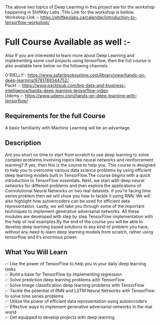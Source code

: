 The above two topics of Deep Learning in this project are for the workshop happening in ShiftKey Labs. THe Link for the workshop is bellow.  
Workshop Link :- https://shiftkeylabs.ca/calendar/introduction-to-tensorflow-workshop/

# Full Course Available as well :-
Also If you are interested to learn more about Deep Learning and implementing some cool projects using tensorflow, then the full course is also available here below on the following channels.

O'RIELLY:- https://www.safaribooksonline.com/library/view/hands-on-deep-learning/9781789344752/  
Packt :- https://www.packtpub.com/big-data-and-business-intelligence/hands-deep-learning-tensorflow-video  
Udemy :- https://www.udemy.com/hands-on-deep-learning-with-tensorflow/  


## Requirements for the full Course
A basic familiarity with Machine Learning will be an advantage.


## Description
Are you short on time to start from scratch to use deep learning to solve complex problems involving topics like neural networks and reinforcement learning? If yes, then this is the course to help you. This course is designed to help you to overcome various data science problems by using efficient deep learning models built in TensorFlow.The course begins with a quick introduction to TensorFlow essentials. Next, we start with deep neural networks for different problems and then explore the applications of Convolutional Neural Networks on two real datasets. If you’re facing time series problem then we will show you how to tackle it using RNN. We will also highlight how autoencoders can be used for efficient data representation. Lastly, we will take you through some of the important techniques to implement generative adversarial networks. All these modules are developed with step by step TensorFlow implementation with the help of real examples.By the end of the course you will be able to develop deep learning based solutions to any kind of problem you have, without any need to learn deep learning models from scratch, rather using tensorflow and it’s enormous power.

## What You Will Learn

✅ Use the power of TensorFlow to help you in your daily deep learning tasks  
✅ Build a base for TensorFlow by implementing regression  
✅ Solve prediction deep learning problems with TensorFlow  
✅ Solve Image classification deep learning problems with TensorFlow  
✅ Tackle the potential of RNN and LSTM Neural Networks with TensorFlow to solve time series problems  
✅ Utilize the power of efficient data representation using autoencoders  
✅ Effective ways to implement generative adversarial networks in the real world  
✅ Get equipped to develop projects with deep learning  

